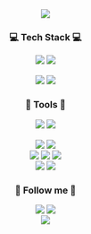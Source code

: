 <div align="center">
<img src="https://capsule-render.vercel.app/api?type=waving&color=gradient&customColorList=0&height=250&section=header&text=sseong-mi's%20Github🍀&fontSize=60">
</div>
<h3 align="center">💻 Tech Stack 💻</h3>
<div align="center">
    <a herf="https://www.python.org/"><img src="https://img.shields.io/badge/Python-3776AB?style=flat-square&logo=Python&logoColor=white"/></a>
    <a herf="https://www.python.org/"><img src="https://img.shields.io/badge/C-A8B9CC?style=flat-square&logo=C&logoColor=white"/></a>
    <br>
    <br>
    <a herf="https://pytorch.org/"><img src="https://img.shields.io/badge/PyTorch-EE4C2C?style=flat-square&logo=Pytorch&logoColor=white"/></a>
    <a herf="https://www.mysql.com/"><img src="https://img.shields.io/badge/MySQL-4479A1?style=flat-square&logo=mysql&logoColor=white"/></a>
</div>

<h3 align="center">🔧 Tools 🔧</h3>
<div align="center">
   <a herf="https://git-scm.com/"><img src="https://img.shields.io/badge/Git-F05032?style=flat-square&logo=Git&logoColor=white"/></a>
   <a herf="https://github.com/"><img src="https://img.shields.io/badge/Github-181717?style=flat-square&logo=Github&logoColor=white"/></a>
    <br>
    <br>
    <a herf="https://www.unrealengine.com/"><img src="https://img.shields.io/badge/UnrealEngine-0E1128?style=flat-square&logo=UnrealEngine&logoColor=white"/></a>
    <a herf="https://www.figma.com/"><img src="https://img.shields.io/badge/Figma-F24E1E?style=flat-square&logo=Figma&logoColor=white"/></a>
    <br>
    <a herf="https://code.visualstudio.com/"><img src="https://img.shields.io/badge/VSCode-007ACC?style=flat-square&logo=visualstudiocode&logoColor=white"/></a>
    <a herf="https://obsidian.md/"><img src="https://img.shields.io/badge/Obsidian-7C3AED?style=flat-square&logo=Obsidian&logoColor=white"/></a>
    <a herf="https://www.zotero.org/"><img src="https://img.shields.io/badge/Zotero-CC2936?style=flat-square&logo=zotero&logoColor=white"/></a>
    <br>
    <a herf="https://slack.com/"><img src="https://img.shields.io/badge/Slack-4A154B?style=flat-square&logo=slack&logoColor=white"/></a>
    <a herf="https://discord.com/"><img src="https://img.shields.io/badge/Discord-5865F2?style=flat-square&logo=discord&logoColor=white"/></a>
</div>

<h3 align="center"> 🙌 Follow me 🙌 </h3>
<div align="center">
    <a herf="mailto:warm10216@gmail.com"><img src="https://img.shields.io/badge/Gmail-EA4335?style=flat-square&logo=Gmail&logoColor=white&link=warm10216@gmail.com"/></a>
    <a href="https://www.linkedin.com/in/%EC%84%B1%EB%AF%B8-%EC%9A%B0-327561266/"><img src="https://img.shields.io/badge/LinkedIn-007ACC?style=flat-square&logo=LinkedIn&logoColor=white&link=(https://www.linkedin.com/in/%EC%84%B1%EB%AF%B8-%EC%9A%B0-327561266/)"/></a>
</div>

<!-- <h3 align="center">📈 My Github Stats 📉 </h3>
<div align="center">
[![sseong-mi's github stats](https://github-readme-stats.vercel.app/api?username=sseong-mi&hide_title=true&show_icons=true&disable_animations=true&theme=radical)](https://github.com/sseong-mi)
![Top Langs](https://github-readme-stats.vercel.app/api/top-langs/?username=sseong-mi&layout=compact&theme=onedark) -->

<div align="center">
<img src="https://capsule-render.vercel.app/api?type=waving&color=gradient&customColorList=0&height=250&section=footer">
</div>
